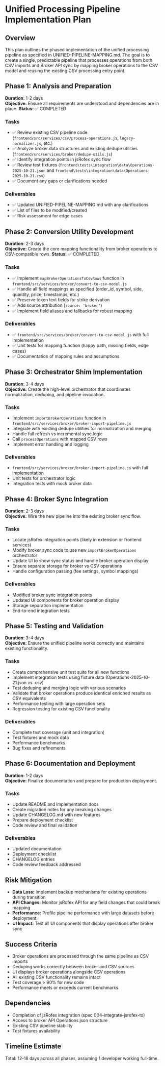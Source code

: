 # Unified Processing Pipeline Implementation Plan

## Overview

This plan outlines the phased implementation of the unified processing pipeline as specified in UNIFIED-PIPELINE-MAPPING.md. The goal is to create a single, predictable pipeline that processes operations from both CSV imports and Broker API sync by mapping broker operations to the CSV model and reusing the existing CSV processing entry point.

## Phase 1: Analysis and Preparation

**Duration:** 1-2 days  
**Objective:** Ensure all requirements are understood and dependencies are in place.
**Status:** ✅ COMPLETED

### Tasks

- ✅ Review existing CSV pipeline code (`frontend/src/services/csv/process-operations.js`, `legacy-normalizer.js`, etc.)
- ✅ Analyze broker data structures and existing dedupe utilities (`frontend/src/services/broker/dedupe-utils.js`)
- ✅ Identify integration points in jsRofex sync flow
- ✅ Review test fixtures (`frontend\tests\integration\data\Operations-2025-10-21.json` and `frontend\tests\integration\data\Operations-2025-10-21.csv`)
- ✅ Document any gaps or clarifications needed

### Deliverables

- ✅ Updated UNIFIED-PIPELINE-MAPPING.md with any clarifications
- ✅ List of files to be modified/created
- ✅ Risk assessment for edge cases

## Phase 2: Conversion Utility Development

**Duration:** 2-3 days  
**Objective:** Create the core mapping functionality from broker operations to CSV-compatible rows.
**Status:** ✅ COMPLETED

### Tasks

- ✅ Implement `mapBrokerOperationsToCsvRows` function in `frontend/src/services/broker/convert-to-csv-model.js`
- ✅ Handle all field mappings as specified (order_id, symbol, side, quantity, price, timestamps, etc.)
- ✅ Preserve token text fields for strike derivation
- ✅ Add source attribution (`source: 'broker'`)
- ✅ Implement field aliases and fallbacks for robust mapping

### Deliverables

- ✅ `frontend/src/services/broker/convert-to-csv-model.js` with full implementation
- ✅ Unit tests for mapping function (happy path, missing fields, edge cases)
- ✅ Documentation of mapping rules and assumptions

## Phase 3: Orchestrator Shim Implementation

**Duration:** 3-4 days  
**Objective:** Create the high-level orchestrator that coordinates normalization, deduping, and pipeline invocation.

### Tasks

- Implement `importBrokerOperations` function in `frontend/src/services/broker/broker-import-pipeline.js`
- Integrate with existing dedupe utilities for normalization and merging
- Handle full refresh vs incremental sync logic
- Call `processOperations` with mapped CSV rows
- Implement error handling and logging

### Deliverables

- `frontend/src/services/broker/broker-import-pipeline.js` with full implementation
- Unit tests for orchestrator logic
- Integration tests with mock broker data

## Phase 4: Broker Sync Integration

**Duration:** 2-3 days  
**Objective:** Wire the new pipeline into the existing broker sync flow.

### Tasks

- Locate jsRofex integration points (likely in extension or frontend services)
- Modify broker sync code to use new `importBrokerOperations` orchestrator
- Update UI to show sync status and handle broker operation display
- Ensure separate storage for broker vs CSV operations
- Handle configuration passing (fee settings, symbol mappings)

### Deliverables

- Modified broker sync integration points
- Updated UI components for broker operation display
- Storage separation implementation
- End-to-end integration tests

## Phase 5: Testing and Validation

**Duration:** 3-4 days  
**Objective:** Ensure the unified pipeline works correctly and maintains existing functionality.

### Tasks

- Create comprehensive unit test suite for all new functions
- Implement integration tests using fixture data (Operations-2025-10-21.json vs .csv)
- Test deduping and merging logic with various scenarios
- Validate that broker operations produce identical enriched results as CSV equivalents
- Performance testing with large operation sets
- Regression testing for existing CSV functionality

### Deliverables

- Complete test coverage (unit and integration)
- Test fixtures and mock data
- Performance benchmarks
- Bug fixes and refinements

## Phase 6: Documentation and Deployment

**Duration:** 1-2 days  
**Objective:** Finalize documentation and prepare for production deployment.

### Tasks

- Update README and implementation docs
- Create migration notes for any breaking changes
- Update CHANGELOG.md with new features
- Prepare deployment checklist
- Code review and final validation

### Deliverables

- Updated documentation
- Deployment checklist
- CHANGELOG entries
- Code review feedback addressed

## Risk Mitigation

- **Data Loss:** Implement backup mechanisms for existing operations during transition
- **API Changes:** Monitor jsRofex API for any field changes that could break mapping
- **Performance:** Profile pipeline performance with large datasets before deployment
- **UI Impact:** Test all UI components that display operations after broker sync

## Success Criteria

- Broker operations are processed through the same pipeline as CSV imports
- Deduping works correctly between broker and CSV sources
- UI displays broker operations alongside CSV operations
- All existing CSV functionality remains intact
- Test coverage > 90% for new code
- Performance meets or exceeds current benchmarks

## Dependencies

- Completion of jsRofex integration (spec 004-integrate-jsrofex-to)
- Access to broker API Operations.json structure
- Existing CSV pipeline stability
- Test fixtures availability

## Timeline Estimate

Total: 12-18 days across all phases, assuming 1 developer working full-time.

